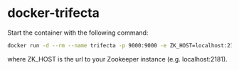 # docker-trifecta

Start the container with the following command:

```sh
docker run -d --rm --name trifecta -p 9000:9000 -e ZK_HOST=localhost:2181 janschultecom/trifecta
```
where ZK_HOST is the url to your Zookeeper instance (e.g. localhost:2181).
